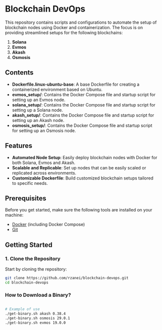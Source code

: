 # Blockchain DevOps

This repository contains scripts and configurations to automate the setup of blockchain nodes using Docker and containerization. The focus is on providing streamlined setups for the following blockchains:

1. **Solana**
2. **Evmos**
3. **Akash**
3. **Osmosis**

## Contents

- **Dockerfile.linux-ubuntu-base**: A base Dockerfile for creating a containerized environment based on Ubuntu.
- **evmos_setup/**: Contains the Docker Compose file and startup script for setting up an Evmos node.
- **solana_setup/**: Contains the Docker Compose file and startup script for setting up a Solana node.
- **akash_setup/**: Contains the Docker Compose file and startup script for setting up an Akash node.
- **osmosis_setup/**: Contains the Docker Compose file and startup script for setting up an Osmosis node.

## Features

- **Automated Node Setup**: Easily deploy blockchain nodes with Docker for both Solana, Evmos and Akash.
- **Scalable and Replicable**: Set up nodes that can be easily scaled or replicated across environments.
- **Customizable Dockerfile**: Build customized blockchain setups tailored to specific needs.

## Prerequisites

Before you get started, make sure the following tools are installed on your machine:

- [Docker](https://www.docker.com/products/docker-desktop) (including Docker Compose)
- [Git](https://git-scm.com/)

## Getting Started

### 1. Clone the Repository

Start by cloning the repository:

```bash
git clone https://github.com/rzanei/blockchain-devops.git
cd blockchain-devops
```

### How to Download a Binary?

```bash

# Example of use
./get-binary.sh akash 0.38.4
./get-binary.sh osmosis 29.0.1
./get-binary.sh evmos 19.0.0
```